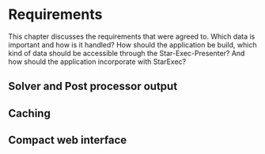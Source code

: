 # Requirements

This chapter discusses the requirements that were agreed to. Which data is important and how is it handled? How should the application be build, which kind of data should be accessible through the Star-Exec-Presenter? And how should the application incorporate with StarExec?

## Solver and Post processor output

## Caching

## Compact web interface
